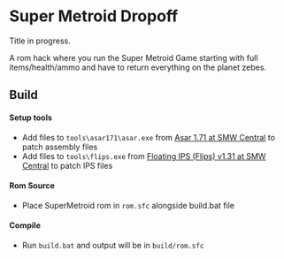 # Super Metroid Dropoff

Title in progress.

A rom hack where you run the Super Metroid Game starting with full items/health/ammo and have to return everything on the planet zebes.

## Build

#### Setup tools

- Add files to ```tools\asar171\asar.exe``` from [Asar 1.71 at SMW Central](https://www.smwcentral.net/?p=section&a=details&id=19043) to patch assembly files
- Add files to ```tools\flips.exe``` from [Floating IPS (Flips) v1.31 at SMW Central](https://www.smwcentral.net/?p=section&a=details&id=11474) to patch IPS files

#### Rom Source

- Place SuperMetroid rom in ```rom.sfc``` alongside build.bat file

#### Compile

- Run ```build.bat``` and output will be in ```build/rom.sfc```